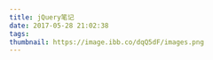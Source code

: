 ```yaml
---
title: jQuery笔记
date: 2017-05-28 21:02:38
tags:
thumbnail: https://image.ibb.co/dqQ5dF/images.png
---
```




